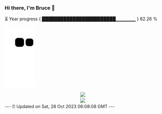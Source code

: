 ### Hi there, I'm Bruce 👋
⏳ Year progress { ████████████████████████▁▁▁▁▁▁ } 82.26 %

![](https://raw.githubusercontent.com/Swiftie13st/Swiftie13st/main/assets/github-contribution-grid-snake.svg)


<div align="center"> <img src="https://metrics.lecoq.io/Swiftie13st?template=classic&config.timezone=Asia%2FShanghai"> </div>

<div align="center"> <img src="https://github-readme-streak-stats.herokuapp.com/?user=Swiftie13st" /> </div>
---
⏰ Updated on Sat, 28 Oct 2023 06:08:08 GMT
---

